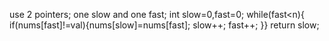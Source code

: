 use  2 pointers;
one slow and one fast;
int slow=0,fast=0;
while(fast<n){
if(nums[fast]!=val){nums[slow]=nums[fast];
slow++;
fast++;
}}
return slow;
​